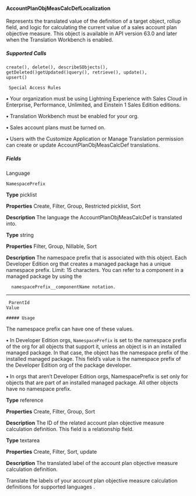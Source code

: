 #### AccountPlanObjMeasCalcDefLocalization

Represents the translated value of the definition of a target object, rollup field, and logic for calculating the current value of a sales
account plan objective measure. This object is available in API version 63.0 and later when the Translation Workbench is enabled.

##### Supported Calls
```
create(), delete(), describeSObjects(), getDeleted()getUpdated()query(), retrieve(), update(),
upsert()

 Special Access Rules

```
**•** Your organization must be using Lightning Experience with Sales Cloud in Enterprise, Performance, Unlimited, and Einstein 1 Sales
Edition editions.

**•** Translation Workbench must be enabled for your org.

**•** Sales account plans must be turned on.

**•** Users with the Customize Application or Manage Translation permission can create or update AccountPlanObjMeasCalcDef translations.

##### Fields


Language
```
NamespacePrefix

```

**Type**
picklist

**Properties**
Create, Filter, Group, Restricted picklist, Sort

**Description**
The language the AccountPlanObjMeasCalcDef is translated into.

**Type**
string

**Properties**
Filter, Group, Nillable, Sort

**Description**
The namespace prefix that is associated with this object. Each Developer Edition org that
creates a managed package has a unique namespace prefix. Limit: 15 characters. You can
refer to a component in a managed package by using the
```
  namespacePrefix__componentName notation.

```

-----

```
 ParentId
Value

##### Usage

```

The namespace prefix can have one of these values.

**•** In Developer Edition orgs, `NamespacePrefix` is set to the namespace prefix of the
org for all objects that support it, unless an object is in an installed managed package.
In that case, the object has the namespace prefix of the installed managed package. This
field’s value is the namespace prefix of the Developer Edition org of the package
developer.

**•** In orgs that aren’t Developer Edition orgs, NamespacePrefix is set only for objects
that are part of an installed managed package. All other objects have no namespace
prefix.

**Type**
reference

**Properties**
Create, Filter, Group, Sort

**Description**
The ID of the related account plan objective measure calculation definition. This field is a
relationship field.

**Type**
textarea

**Properties**
Create, Filter, Sort, update

**Description**
The translated label of the account plan objective measure calculation definition.


Translate the labels of your account plan objective measure calculation definitions for supported languages .
